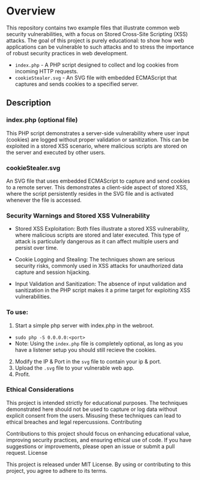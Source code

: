 # Overview

This repository contains two example files that illustrate common web security vulnerabilities, with a focus on Stored Cross-Site Scripting (XSS) attacks. The goal of this project is purely educational: to show how web applications can be vulnerable to such attacks and to stress the importance of robust security practices in web development.

  - `index.php` - A PHP script designed to collect and log cookies from incoming HTTP requests.
  - `cookieStealer.svg` - An SVG file with embedded ECMAScript that captures and sends cookies to a specified server.

## Description
### index.php (optional file)

This PHP script demonstrates a server-side vulnerability where user input (cookies) are logged without proper validation or sanitization. This can be exploited in a stored XSS scenario, where malicious scripts are stored on the server and executed by other users.

### cookieStealer.svg

An SVG file that uses embedded ECMAScript to capture and send cookies to a remote server. This demonstrates a client-side aspect of stored XSS, where the script persistently resides in the SVG file and is activated whenever the file is accessed.

### Security Warnings and Stored XSS Vulnerability

  - Stored XSS Exploitation: Both files illustrate a stored XSS vulnerability, where malicious scripts are stored and later executed. This type of attack is particularly dangerous as it can affect multiple users and persist over time.

  - Cookie Logging and Stealing: The techniques shown are serious security risks, commonly used in XSS attacks for unauthorized data capture and session hijacking.

  - Input Validation and Sanitization: The absence of input validation and sanitization in the PHP script makes it a prime target for exploiting XSS vulnerabilities.
    

### To use: 

1. Start a simple php server with index.php in the webroot. 
- `sudo php -S 0.0.0.0:<port>`
- Note: Using the `index.php` file is completely optional, as long as you have a listener setup you should still recieve the cookies. 
2. Modify the IP & Port in the `svg` file to contain your ip & port.
3. Upload the `.svg` file to your vulnerable web app.
4. Profit.


### Ethical Considerations

This project is intended strictly for educational purposes. The techniques demonstrated here should not be used to capture or log data without explicit consent from the users. Misusing these techniques can lead to ethical breaches and legal repercussions.
Contributing

Contributions to this project should focus on enhancing educational value, improving security practices, and ensuring ethical use of code. If you have suggestions or improvements, please open an issue or submit a pull request.
License

This project is released under MIT License. By using or contributing to this project, you agree to adhere to its terms.
